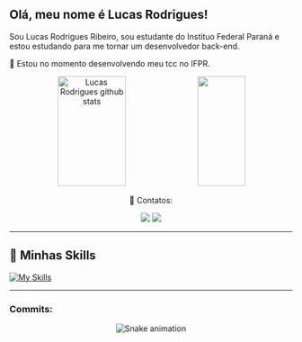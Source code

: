 ## Olá, meu nome é Lucas Rodrigues!

Sou Lucas Rodrigues Ribeiro, sou estudante do Instituo Federal Paraná e estou estudando para me tornar um desenvolvedor back-end.

🔭 Estou no momento desenvolvendo meu tcc no IFPR.

<div align="center">
  

<div align="center">  
  <img width="49%" height="195px" src="https://github-readme-stats.vercel.app/api?username=LucasRRibeiro&show_icons=true&count_private=true&hide_border=true&title_color=40E0D0&icon_color=40E0D0&text_color=48D1CC&bg_color=000000" alt="Lucas Rodrigues github stats" /> 
  <img width="41%" height="195px" src="https://github-readme-stats.vercel.app/api/top-langs/?username=LucasRRibeiro&layout=compact&hide_border=true&title_color=00CED1&text_color=40E0D0&bg_color=0d1117" />
</div>

💬 Contatos:   

  <a href="https://www.instagram.com/_lucasrodrguees/" target="_blank"><img src="https://img.shields.io/badge/-Instagram-%23E4405F?style=for-the-badge&logo=instagram&logoColor=white" target="_blank"></a>
  <a href="lucasrodreigues0@gmail.com"><img src="https://img.shields.io/badge/-Gmail-%23333?style=for-the-badge&logo=gmail&logoColor=white" target="_blank"></a>
</div>

---

## 🚀 Minhas Skills
[![My Skills](https://skillicons.dev/icons?i=java,python,html,css,mysql,bootstrap,discord,django,eclipse,figma)](https://skillicons.dev)

---

### Commits:
<div align="center">

  ![Snake animation](https://github.com/danielbped/danielbped/blob/output/github-contribution-grid-snake.svg)

</div>
